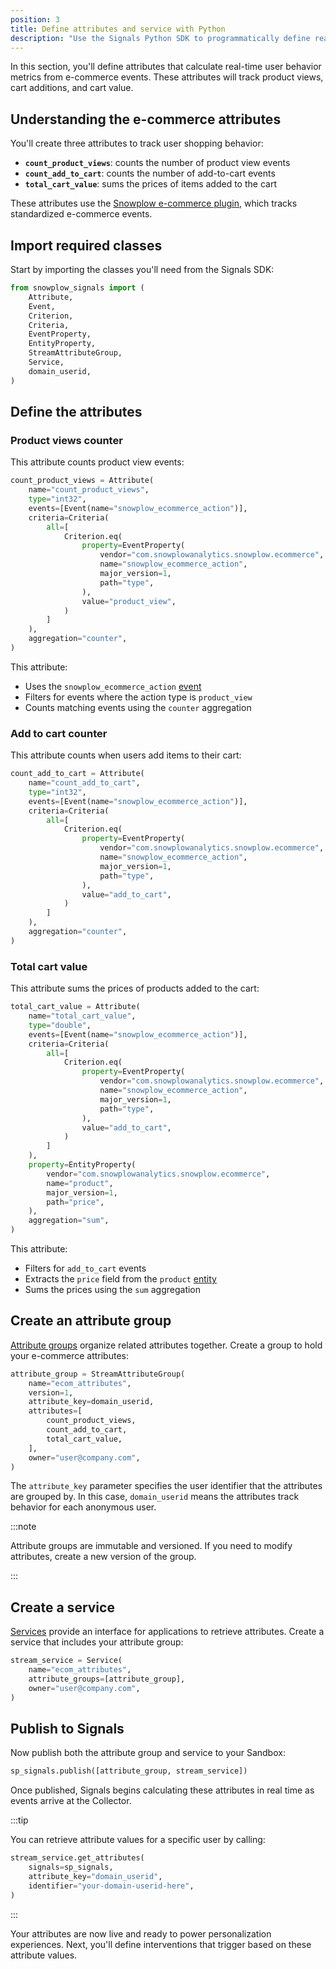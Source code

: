 ```yaml
---
position: 3
title: Define attributes and service with Python
description: "Use the Signals Python SDK to programmatically define real-time e-commerce attributes."
---
```


In this section, you'll define attributes that calculate real-time user behavior metrics from e-commerce events. These attributes will track product views, cart additions, and cart value.

## Understanding the e-commerce attributes

You'll create three attributes to track user shopping behavior:

* **`count_product_views`**: counts the number of product view events
* **`count_add_to_cart`**: counts the number of add-to-cart events
* **`total_cart_value`**: sums the prices of items added to the cart

These attributes use the [Snowplow e-commerce plugin](/docs/sources/trackers/web-trackers/tracking-events/ecommerce/), which tracks standardized e-commerce events.

## Import required classes

Start by importing the classes you'll need from the Signals SDK:

```python
from snowplow_signals import (
    Attribute,
    Event,
    Criterion,
    Criteria,
    EventProperty,
    EntityProperty,
    StreamAttributeGroup,
    Service,
    domain_userid,
)
```

## Define the attributes

### Product views counter

This attribute counts product view events:

```python
count_product_views = Attribute(
    name="count_product_views",
    type="int32",
    events=[Event(name="snowplow_ecommerce_action")],
    criteria=Criteria(
        all=[
            Criterion.eq(
                property=EventProperty(
                    vendor="com.snowplowanalytics.snowplow.ecommerce",
                    name="snowplow_ecommerce_action",
                    major_version=1,
                    path="type",
                ),
                value="product_view",
            )
        ]
    ),
    aggregation="counter",
)
```

This attribute:

* Uses the `snowplow_ecommerce_action` [event](/docs/fundamentals/events/)
* Filters for events where the action type is `product_view`
* Counts matching events using the `counter` aggregation

### Add to cart counter

This attribute counts when users add items to their cart:

```python
count_add_to_cart = Attribute(
    name="count_add_to_cart",
    type="int32",
    events=[Event(name="snowplow_ecommerce_action")],
    criteria=Criteria(
        all=[
            Criterion.eq(
                property=EventProperty(
                    vendor="com.snowplowanalytics.snowplow.ecommerce",
                    name="snowplow_ecommerce_action",
                    major_version=1,
                    path="type",
                ),
                value="add_to_cart",
            )
        ]
    ),
    aggregation="counter",
)
```

### Total cart value

This attribute sums the prices of products added to the cart:

```python
total_cart_value = Attribute(
    name="total_cart_value",
    type="double",
    events=[Event(name="snowplow_ecommerce_action")],
    criteria=Criteria(
        all=[
            Criterion.eq(
                property=EventProperty(
                    vendor="com.snowplowanalytics.snowplow.ecommerce",
                    name="snowplow_ecommerce_action",
                    major_version=1,
                    path="type",
                ),
                value="add_to_cart",
            )
        ]
    ),
    property=EntityProperty(
        vendor="com.snowplowanalytics.snowplow.ecommerce",
        name="product",
        major_version=1,
        path="price",
    ),
    aggregation="sum",
)
```

This attribute:

* Filters for `add_to_cart` events
* Extracts the `price` field from the `product` [entity](/docs/fundamentals/entities/)
* Sums the prices using the `sum` aggregation

## Create an attribute group

[Attribute groups](/docs/signals/concepts/#attribute-groups) organize related attributes together. Create a group to hold your e-commerce attributes:

```python
attribute_group = StreamAttributeGroup(
    name="ecom_attributes",
    version=1,
    attribute_key=domain_userid,
    attributes=[
        count_product_views,
        count_add_to_cart,
        total_cart_value,
    ],
    owner="user@company.com",
)
```

The `attribute_key` parameter specifies the user identifier that the attributes are grouped by. In this case, `domain_userid` means the attributes track behavior for each anonymous user.

:::note

Attribute groups are immutable and versioned. If you need to modify attributes, create a new version of the group.

:::

## Create a service

[Services](/docs/signals/concepts/#services) provide an interface for applications to retrieve attributes. Create a service that includes your attribute group:

```python
stream_service = Service(
    name="ecom_attributes",
    attribute_groups=[attribute_group],
    owner="user@company.com",
)
```

## Publish to Signals

Now publish both the attribute group and service to your Sandbox:

```python
sp_signals.publish([attribute_group, stream_service])
```

Once published, Signals begins calculating these attributes in real time as events arrive at the Collector.

:::tip

You can retrieve attribute values for a specific user by calling:

```python
stream_service.get_attributes(
    signals=sp_signals,
    attribute_key="domain_userid",
    identifier="your-domain-userid-here",
)
```

:::

Your attributes are now live and ready to power personalization experiences. Next, you'll define interventions that trigger based on these attribute values.

